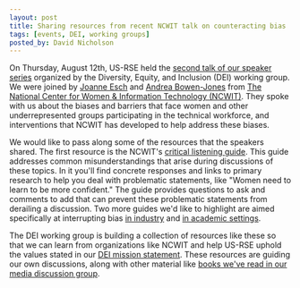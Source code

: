 ```yaml
---
layout: post
title: Sharing resources from recent NCWIT talk on counteracting bias
tags: [events, DEI, working groups]
posted_by: David Nicholson
---
```


On Thursday, August 12th, US-RSE held the
[second talk of our speaker series](https://us-rse.org/events/2021/2021-07-dei-speaker-series-ncwit)
organized by the Diversity, Equity, and Inclusion (DEI) working group.
We were joined by [Joanne Esch](https://ncwit.org/profile/joanne-esch/)
and [Andrea Bowen-Jones](https://ncwit.org/profile/andrea-bowens-jones/)
from [The National Center for Women & Information Technology (NCWIT)](https://ncwit.org/).
They spoke with us about the biases and barriers that
face women and other underrepresented groups
participating in the technical workforce,
and interventions that NCWIT has developed
to help address these biases.

We would like to pass along some of the resources that the speakers shared.
The first resource is the NCWIT's
[critical listening guide](https://ncwit.org/resources/critical-listening-guide/).
This guide addresses common misunderstandings that arise during discussions of
these topics.
In it you'll find concrete responses and links to primary research
to help you deal with problematic statements, like "Women need to learn to be
more confident." The guide provides questions to ask and comments to add
that can prevent these problematic statements from derailing a discussion.
Two more guides we'd like to highlight are aimed specifically at interrupting bias
[in industry](https://ncwit.org/resource/biasindustry/)
and [in academic settings](https://ncwit.org/resource/biasacademic/).

The DEI working group is building a collection of resources like these
so that we can learn from organizations like NCWIT
and help US-RSE uphold the values stated
in our [DEI mission statement](https://us-rse.org/dei-mission/).
These resources are guiding our own discussions,
along with other material like
[books we've read in our media discussion group](https://www.eventbrite.com/x/better-allies-book-discussion-part-i-tickets-151687323869?utm_campaign=order_confirm&utm_medium=email&ref=eemailordconf&app_cta_src=order_conf_email&utm_source=eventbrite&utm_term=digitalx).
